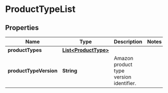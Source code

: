 # ProductTypeList

## Properties
Name | Type | Description | Notes
------------ | ------------- | ------------- | -------------
**productTypes** | [**List&lt;ProductType&gt;**](ProductType.md) |  | 
**productTypeVersion** | **String** | Amazon product type version identifier. | 
